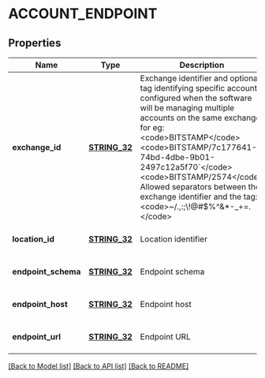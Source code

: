 # ACCOUNT_ENDPOINT

## Properties
Name | Type | Description | Notes
------------ | ------------- | ------------- | -------------
**exchange_id** | [**STRING_32**](STRING_32.md) | Exchange identifier and optional tag identifying specific account configured when the software will be managing multiple accounts on the same exchange; for eg:  &lt;code&gt;BITSTAMP&lt;/code&gt; &lt;code&gt;BITSTAMP/7c177641-74bd-4dbe-9b01-2497c12a5f70&#x60;&lt;/code&gt; &lt;code&gt;BITSTAMP/2574&lt;/code&gt; Allowed separators between the exchange identifier and the tag: &lt;code&gt;~/.,:;\\!@#$%^&amp;*-_+&#x3D;.&lt;/code&gt;  | [optional] [default to null]
**location_id** | [**STRING_32**](STRING_32.md) | Location identifier | [optional] [default to null]
**endpoint_schema** | [**STRING_32**](STRING_32.md) | Endpoint schema | [optional] [default to null]
**endpoint_host** | [**STRING_32**](STRING_32.md) | Endpoint host | [optional] [default to null]
**endpoint_url** | [**STRING_32**](STRING_32.md) | Endpoint URL | [optional] [default to null]

[[Back to Model list]](../README.md#documentation-for-models) [[Back to API list]](../README.md#documentation-for-api-endpoints) [[Back to README]](../README.md)


